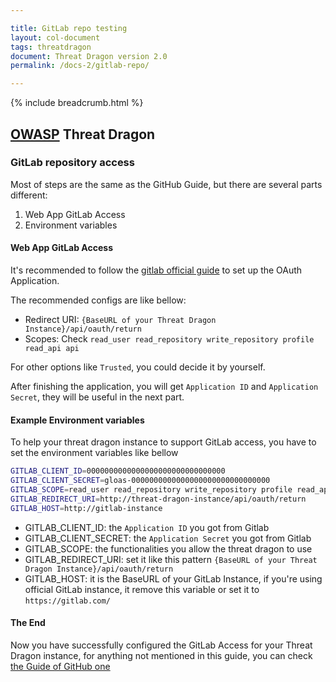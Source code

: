 ```yaml
---

title: GitLab repo testing
layout: col-document
tags: threatdragon
document: Threat Dragon version 2.0
permalink: /docs-2/gitlab-repo/

---
```


{% include breadcrumb.html %}

## [OWASP](https://www.owasp.org) Threat Dragon

### GitLab repository access

Most of steps are the same as the GitHub Guide, but there are several parts different:

1. Web App GitLab Access
2. Environment variables

#### Web App GitLab Access

It's recommended to follow the [gitlab official guide](https://docs.gitlab.com/ee/integration/oauth_provider.html) to set up the OAuth Application.

The recommended configs are like bellow:

- Redirect URI: `{BaseURL of your Threat Dragon Instance}/api/oauth/return`
- Scopes: Check `read_user read_repository write_repository profile read_api api`

For other options like `Trusted`, you could decide it by yourself.

After finishing the application, you will get `Application ID` and `Application Secret`, they will be useful in the next part.

#### Example Environment variables

To help your threat dragon instance to support GitLab access, you have to set the environment variables like bellow

```bash
GITLAB_CLIENT_ID=0000000000000000000000000000000
GITLAB_CLIENT_SECRET=gloas-0000000000000000000000000000000
GITLAB_SCOPE=read_user read_repository write_repository profile read_api api
GITLAB_REDIRECT_URI=http://threat-dragon-instance/api/oauth/return
GITLAB_HOST=http://gitlab-instance
```

- GITLAB_CLIENT_ID: the `Application ID` you got from Gitlab
- GITLAB_CLIENT_SECRET: the `Application Secret` you got from Gitlab
- GITLAB_SCOPE: the functionalities you allow the threat dragon to use
- GITLAB_REDIRECT_URI: set it like this pattern ``{BaseURL of your Threat Dragon Instance}/api/oauth/return``
- GITLAB_HOST: it is the BaseURL of your GitLab Instance, if you're using official GitLab instance, it remove this variable or set it to `https://gitlab.com/`

#### The End

Now you have successfully configured the GitLab Access for your Threat Dragon instance, for anything not mentioned in this guide, you can check [the Guide of GitHub one](/docs-2/github-repo/)